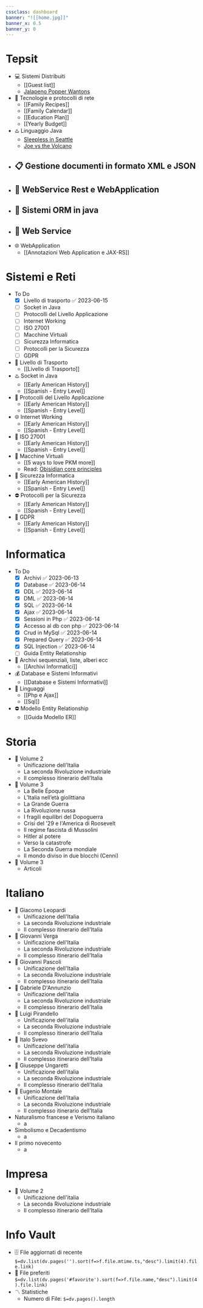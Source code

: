 ```yaml
---
cssclass: dashboard
banner: "![[home.jpg]]"
banner_x: 0.5
banner_y: 0
---
```


# Tepsit
- 💻 Sistemi Distribuiti
	- [[Guest list]]
	- [Jalapeno Popper Wantons](https://www.allrecipes.com/recipe/166991/jalapeno-popper-wontons/)
- 💭 Tecnologie e protocolli di rete
	- [[Family Recipes]]
	- [[Family Calendar]]
	- [[Education Plan]]
	- [[Yearly Budget]]
- ♨️ Linguaggio Java
	- [Sleepless in Seattle](https://www.imdb.com/title/tt0108160/)
	- [Joe vs the Volcano](https://www.imdb.com/title/tt0099892/)
- 📋 Gestione documenti in formato XML e JSON
	- 
- 📱 WebService Rest e WebApplication
	- 
- 💽 Sistemi ORM in java
	- 
- 📶 Web Service
	- 
- 🌐 WebApplication
	- [[Annotazioni Web Application e JAX-RS]]

# Sistemi e Reti
- To Do
	- [x] Livello di trasporto ✅ 2023-06-15
	- [ ] Socket in Java
	- [ ] Protocolli del Livello Applicazione
	- [ ] Internet Working
	- [ ] ISO 27001
	- [ ] Macchine Virtuali
	- [ ] Sicurezza Informatica
	- [ ] Protocolli per la Sicurezza
	- [ ] GDPR
- 🚚 Livello di Trasporto
	- [[Livello di Trasporto]]
- ♨️ Socket in Java
	- [[Early American History]]
	- [[Spanish - Entry Level]]
- 📱 Protocolli del Livello Applicazione
	- [[Early American History]]
	- [[Spanish - Entry Level]]
- 🌐 Internet Working
	- [[Early American History]]
	- [[Spanish - Entry Level]]
- 🚷 ISO 27001
	- [[Early American History]]
	- [[Spanish - Entry Level]]
 - 🚓 Macchine Virtuali
	- [[5 ways to love PKM more]]
	- Read: [Obisidian core principles](https://tfthacker.medium.com/obsidian-understanding-its-core-design-principles-7f3fafbd6e36)
- 🔏 Sicurezza Informatica
	- [[Early American History]]
	- [[Spanish - Entry Level]]
 - ⛔ Protocolli per la Sicurezza
	- [[Early American History]]
	- [[Spanish - Entry Level]]
 - 🪪 GDPR
	- [[Early American History]]
	- [[Spanish - Entry Level]]

# Informatica
- To Do
	- [x] Archivi ✅ 2023-06-13
	- [x] Database ✅ 2023-06-14
	- [x] DDL ✅ 2023-06-14
	- [x] DML ✅ 2023-06-14
	- [x] SQL ✅ 2023-06-14
	- [x] Ajax ✅ 2023-06-14
	- [x] Sessioni in Php ✅ 2023-06-14
	- [x] Accesso al db con php ✅ 2023-06-14
	- [x] Crud in MySql ✅ 2023-06-14
	- [x] Prepared Query ✅ 2023-06-14
	- [x] SQL Injection ✅ 2023-06-14
	- [ ] Guida Entity Relationship
- 💼 Archivi sequenziali, liste, alberi ecc
	- [[Archivi Informatici]]
- 💰 Database e Sistemi Informativi
	- [[Database e Sistemi Informativi]]
- 👥 Linguaggi
	- [[Php e Ajax]]
	- [[Sql]]
- ⛔ Modello Entity Relationship
	- [[Guida Modello ER]]

# Storia
- 💼 Volume 2
	- Unificazione dell'Italia
	- La seconda Rivoluzione industriale
	- Il complesso itinerario dell’Italia
- 💼 Volume 3
	- La Belle Époque
	- L’Italia nell’età giolittiana
	- La Grande Guerra
	- La Rivoluzione russa
	- I fragili equilibri del Dopoguerra
	- Crisi del '29 e l'America di Roosevelt
	- Il regime fascista di Mussolini
	- Hitler al potere
	- Verso la catastrofe
	- La Seconda Guerra mondiale
	- Il mondo diviso in due blocchi (Cenni)
- 💼 Volume 3
	- Articoli  
# Italiano
- 💼 Giacomo Leopardi
	- Unificazione dell'Italia
	- La seconda Rivoluzione industriale
	- Il complesso itinerario dell’Italia
- 💼 Giovanni Verga
	- Unificazione dell'Italia
	- La seconda Rivoluzione industriale
	- Il complesso itinerario dell’Italia
- 💼 Giovanni Pascoli
	- Unificazione dell'Italia
	- La seconda Rivoluzione industriale
	- Il complesso itinerario dell’Italia
- 💼 Gabriele D'Annunzio
	- Unificazione dell'italia
	- La seconda Rivoluzione industriale
	- Il complesso itinerario dell’Italia
- 💼 Luigi Pirandello
	- Unificazione dell'italia
	- La seconda Rivoluzione industriale
	- Il complesso itinerario dell’Italia
- 💼 Italo Svevo
	- Unificazione dell'italia
	- La seconda Rivoluzione industriale
	- Il complesso itinerario dell’Italia
- 💼 Giuseppe Ungaretti
	- Unificazione dell'italia
	- La seconda Rivoluzione industriale
	- Il complesso itinerario dell’Italia
- 💼 Eugenio Montale
	- Unificazione dell'Italia
	- La seconda Rivoluzione industriale
	- Il complesso itinerario dell’Italia
- Naturalismo francese e Verismo italiano
	- a
- Simbolismo e Decadentismo
	- a 
- Il primo novecento
	- a 
# Impresa
- 💼 Volume 2
	- Unificazione dell'italia
	- La seconda Rivoluzione industriale
	- Il complesso itinerario dell’Italia

# Info Vault
- 🗄️ File aggiornati di recente
 `$=dv.list(dv.pages('').sort(f=>f.file.mtime.ts,"desc").limit(4).file.link)`
- 🔖 File preferiti
 `$=dv.list(dv.pages('#favorite').sort(f=>f.file.name,"desc").limit(4).file.link)`
- 〽️ Statistiche
	-  Numero di File: `$=dv.pages().length`
